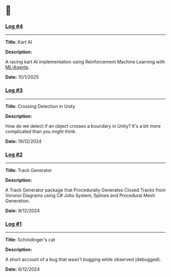 # 📒

### [Log #4](log-4.md)

<hr/>

**Title:** Kart AI

**Description:**

A racing kart AI implementation using Reinforcement Machine Learning with [ML-Agents](https://unity-technologies.github.io/ml-agents/ML-Agents-Overview/).

**Date:** 10/1/2025

### [Log #3](log-3.md)

<hr/>

**Title:** Crossing Detection in Unity

**Description:**

How do we detect if an object crosses a boundary in Unity? It's a bit more complicated than you might think.

**Date:** 19/12/2024

### [Log #2](log-2.md)

<hr/>

**Title:** Track Generator

**Description:**

A Track Generator package that Procedurally Generates Closed Tracks from Voronoi Diagrams using C# Jobs System, Splines and Procedural Mesh Generation.

**Date:** 9/12/2024

### [Log #1](log-1.md)

<hr/>

**Title:** Schrödinger's cat

**Description:**

A short account of a bug that wasn't bugging while observed (debugged).

**Date:** 6/12/2024